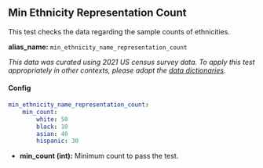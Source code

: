 
<div class="h3-box" markdown="1">

## Min Ethnicity Representation Count

This test checks the data regarding the sample counts of ethnicities.

**alias_name:** `min_ethnicity_name_representation_count`

<i class="fa fa-info-circle"></i>
<em>This data was curated using 2021 US census survey data. To apply this test appropriately in other contexts, please adapt the [data dictionaries](https://github.com/JohnSnowLabs/langtest/blob/main/langtest/transform/constants.py).</em>

#### Config
```yaml
min_ethnicity_name_representation_count:
    min_count: 
        white: 50
        black: 10
        asian: 40
        hispanic: 30           
```
- **min_count (int):** Minimum count to pass the test.

<!-- #### Examples -->

</div>